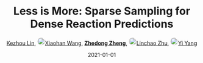 ---
title: "Less is More: Sparse Sampling for Dense Reaction Predictions"
collection: publications
permalink: /publication/Less-is-2021
date: 2021-01-01
doi: 
keywords: 
venue: 'CVPR Workshop of Affective Understanding in Video on Evoked Expressions from Videos (EEV) Challenge (the 2nd Place)'
paperurl: 'https://zdzheng.xyz/files/CVPRW2021_EEV.pdf'
code: 'https://github.com/HenryLittle/EEV-Challenge-2021'
author: '<a href="https://zdzheng.xyz/authors/Kezhou-Lin" class="author">Kezhou Lin</a>, <a href="https://zdzheng.xyz/authors/Xiaohan-Wang" class="author"> <img src="https://zdzheng.xyz/files/xiaohan-wang.jpeg" alt="Xiaohan-Wang" style="border-radius: 50%; height:20px; width:20px">Xiaohan Wang</a>, <strong><a href="https://zdzheng.xyz/authors/Zhedong-Zheng" class="author">Zhedong Zheng</a></strong>, <a href="https://zdzheng.xyz/authors/Linchao-Zhu" class="author"> <img src="https://zdzheng.xyz/files/linchao-zhu.jpeg" alt="Linchao-Zhu" style="border-radius: 50%; height:20px; width:20px">Linchao Zhu</a>, <a href="https://zdzheng.xyz/authors/Yi-Yang" class="author"> <img src="https://zdzheng.xyz/files/yi-yang.jpeg" alt="Yi-Yang" style="border-radius: 50%; height:20px; width:20px">Yi Yang</a>'
sqlauthor: '{"@type": "Person","name": "Kezhou Lin}, "{"@type": "Person","name": Xiaohan Wang}, "{"@type": "Person","name": Zhedong Zheng}, "{"@type": "Person","name": Linchao Zhu}, "{"@type": "Person","name": Yi Yang}, '
citation: ' Kezhou Lin,  Xiaohan Wang,  Zhedong Zheng,  Linchao Zhu,  Yi Yang, &quot;Less is More: Sparse Sampling for Dense Reaction Predictions.&quot; CVPR Workshop of Affective Understanding in Video on Evoked Expressions from Videos (EEV) Challenge (the 2nd Place), 2021.'
pub_year: '2021'
bib: >
    @inproceedings{lin2021more,<br>author = "Lin, Kezhou and Wang, Xiaohan and Zheng, Zhedong and Zhu, Linchao and Yang, Yi",<br>title = "Less is More: Sparse Sampling for Dense Reaction Predictions",<br>year = "2021",<br>booktitle = "CVPR Workshop of Affective Understanding in Video on Evoked Expressions from Videos (EEV) Challenge (the 2nd Place)",<br>url = "https://zdzheng.xyz/files/CVPRW2021\_EEV.pdf",<br>code = "https://github.com/HenryLittle/EEV-Challenge-2021"
    }

---